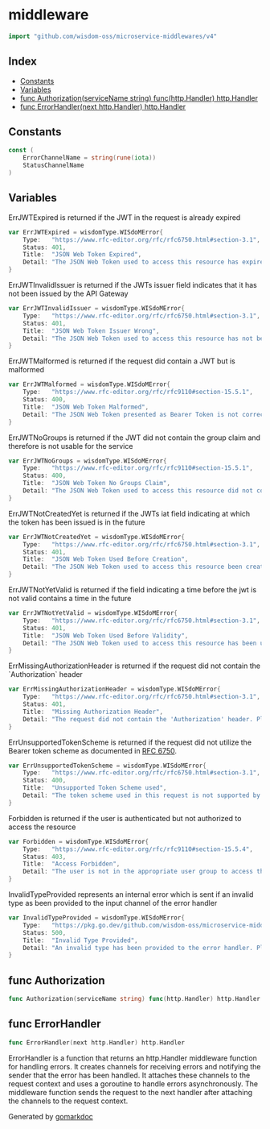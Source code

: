 <!-- Code generated by gomarkdoc. DO NOT EDIT -->

# middleware

```go
import "github.com/wisdom-oss/microservice-middlewares/v4"
```

## Index

- [Constants](<#constants>)
- [Variables](<#variables>)
- [func Authorization\(serviceName string\) func\(http.Handler\) http.Handler](<#Authorization>)
- [func ErrorHandler\(next http.Handler\) http.Handler](<#ErrorHandler>)


## Constants

<a name="ErrorChannelName"></a>

```go
const (
    ErrorChannelName = string(rune(iota))
    StatusChannelName
)
```

## Variables

<a name="ErrJWTExpired"></a>ErrJWTExpired is returned if the JWT in the request is already expired

```go
var ErrJWTExpired = wisdomType.WISdoMError{
    Type:   "https://www.rfc-editor.org/rfc/rfc6750.html#section-3.1",
    Status: 401,
    Title:  "JSON Web Token Expired",
    Detail: "The JSON Web Token used to access this resource has expired. Access has been denied",
}
```

<a name="ErrJWTInvalidIssuer"></a>ErrJWTInvalidIssuer is returned if the JWTs issuer field indicates that it has not been issued by the API Gateway

```go
var ErrJWTInvalidIssuer = wisdomType.WISdoMError{
    Type:   "https://www.rfc-editor.org/rfc/rfc6750.html#section-3.1",
    Status: 401,
    Title:  "JSON Web Token Issuer Wrong",
    Detail: "The JSON Web Token used to access this resource has not been issued by the correct issuer. Please check your authentication provider.",
}
```

<a name="ErrJWTMalformed"></a>ErrJWTMalformed is returned if the request did contain a JWT but is malformed

```go
var ErrJWTMalformed = wisdomType.WISdoMError{
    Type:   "https://www.rfc-editor.org/rfc/rfc9110#section-15.5.1",
    Status: 400,
    Title:  "JSON Web Token Malformed",
    Detail: "The JSON Web Token presented as Bearer Token is not correctly formatted",
}
```

<a name="ErrJWTNoGroups"></a>ErrJWTNoGroups is returned if the JWT did not contain the group claim and therefore is not usable for the service

```go
var ErrJWTNoGroups = wisdomType.WISdoMError{
    Type:   "https://www.rfc-editor.org/rfc/rfc9110#section-15.5.1",
    Status: 400,
    Title:  "JSON Web Token No Groups Claim",
    Detail: "The JSON Web Token used to access this resource did not contain the required `groups` claim",
}
```

<a name="ErrJWTNotCreatedYet"></a>ErrJWTNotCreatedYet is returned if the JWTs iat field indicating at which the token has been issued is in the future

```go
var ErrJWTNotCreatedYet = wisdomType.WISdoMError{
    Type:   "https://www.rfc-editor.org/rfc/rfc6750.html#section-3.1",
    Status: 401,
    Title:  "JSON Web Token Used Before Creation",
    Detail: "The JSON Web Token used to access this resource been created in the future, therefore it is invalid and the access has been denied. Please check your authentication provider.",
}
```

<a name="ErrJWTNotYetValid"></a>ErrJWTNotYetValid is returned if the field indicating a time before the jwt is not valid contains a time in the future

```go
var ErrJWTNotYetValid = wisdomType.WISdoMError{
    Type:   "https://www.rfc-editor.org/rfc/rfc6750.html#section-3.1",
    Status: 401,
    Title:  "JSON Web Token Used Before Validity",
    Detail: "The JSON Web Token used to access this resource has been used before it is permitted to be used. Access has been denied",
}
```

<a name="ErrMissingAuthorizationHeader"></a>ErrMissingAuthorizationHeader is returned if the request did not contain the \`Authorization\` header

```go
var ErrMissingAuthorizationHeader = wisdomType.WISdoMError{
    Type:   "https://www.rfc-editor.org/rfc/rfc6750.html#section-3.1",
    Status: 401,
    Title:  "Missing Authorization Header",
    Detail: "The request did not contain the 'Authorization' header. Please check your request.",
}
```

<a name="ErrUnsupportedTokenScheme"></a>ErrUnsupportedTokenScheme is returned if the request did not utilize the Bearer token scheme as documented in [RFC 6750](<https://www.rfc-editor.org/rfc/rfc6750>).

```go
var ErrUnsupportedTokenScheme = wisdomType.WISdoMError{
    Type:   "https://www.rfc-editor.org/rfc/rfc6750.html#section-3.1",
    Status: 400,
    Title:  "Unsupported Token Scheme used",
    Detail: "The token scheme used in this request is not supported by the service. Please check your request.",
}
```

<a name="Forbidden"></a>Forbidden is returned if the user is authenticated but not authorized to access the resource

```go
var Forbidden = wisdomType.WISdoMError{
    Type:   "https://www.rfc-editor.org/rfc/rfc9110#section-15.5.4",
    Status: 403,
    Title:  "Access Forbidden",
    Detail: "The user is not in the appropriate user group to access this service",
}
```

<a name="InvalidTypeProvided"></a>InvalidTypeProvided represents an internal error which is sent if an invalid type as been provided to the input channel of the error handler

```go
var InvalidTypeProvided = wisdomType.WISdoMError{
    Type:   "https://pkg.go.dev/github.com/wisdom-oss/microservice-middlewares/v4#InvalidTypeProvided",
    Status: 500,
    Title:  "Invalid Type Provided",
    Detail: "An invalid type has been provided to the error handler. Please contact your administrator",
}
```

<a name="Authorization"></a>
## func Authorization

```go
func Authorization(serviceName string) func(http.Handler) http.Handler
```



<a name="ErrorHandler"></a>
## func ErrorHandler

```go
func ErrorHandler(next http.Handler) http.Handler
```

ErrorHandler is a function that returns an http.Handler middleware function for handling errors. It creates channels for receiving errors and notifying the sender that the error has been handled. It attaches these channels to the request context and uses a goroutine to handle errors asynchronously. The middleware function sends the request to the next handler after attaching the channels to the request context.

Generated by [gomarkdoc](<https://github.com/princjef/gomarkdoc>)
